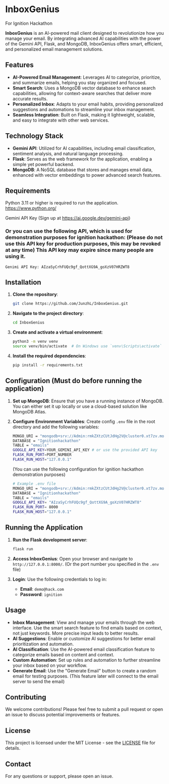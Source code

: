 # InboxGenius

For Ignition Hackathon

**InboxGenius** is an AI-powered mail client designed to revolutionize how you manage your email. By integrating advanced AI capabilities with the power of the Gemini API, Flask, and MongoDB, InboxGenius offers smart, efficient, and personalized email management solutions.

## Features

- **AI-Powered Email Management**: Leverages AI to categorize, prioritize, and summarize emails, helping you stay organized and focused.
- **Smart Search**: Uses a MongoDB vector database to enhance search capabilities, allowing for context-aware searches that deliver more accurate results.
- **Personalized Inbox**: Adapts to your email habits, providing personalized suggestions and automations to streamline your inbox management.
- **Seamless Integration**: Built on Flask, making it lightweight, scalable, and easy to integrate with other web services.

## Technology Stack

- **Gemini API**: Utilized for AI capabilities, including email classification, sentiment analysis, and natural language processing.
- **Flask**: Serves as the web framework for the application, enabling a simple yet powerful backend.
- **MongoDB**: A NoSQL database that stores and manages email data, enhanced with vector embeddings to power advanced search features.

## Requirements
Python 3.11 or higher is required to run the application. 
https://www.python.org/

Gemini API Key (Sign up at https://ai.google.dev/gemini-api)

### Or you can use the following API, which is used for demonstration purposes for ignition hackathon: (Please do not use this API key for production purposes, this may be revoked at any time) This API key may expire since many people are using it.

`Genimi API Key: AIzaSyCrhFUQc9gf_QottXG9A_goXzV07HRZWT8`


## Installation

1. **Clone the repository**:

    ```bash
    git clone https://github.com/JunzhL/InboxGenius.git
    ```

2. **Navigate to the project directory**:

    ```bash
    cd InboxGenius
    ```

3. **Create and activate a virtual environment**:

    ```bash
    python3 -m venv venv
    source venv/bin/activate  # On Windows use `venv\Scripts\activate`
    ```

4. **Install the required dependencies**:

    ```bash
    pip install -r requirements.txt
    ```

## Configuration (Must do before running the application)

1. **Set up MongoDB**: Ensure that you have a running instance of MongoDB. You can either set it up locally or use a cloud-based solution like MongoDB Atlas.

2. **Configure Environment Variables**: Create config `.env` file in the root directory and add the following variables:

    ```bash
    MONGO_URI = "mongodb+srv://Admin:rmkZXtzCUtJdHg2V@cluster0.xt7zv.mongodb.net/?retryWrites=true&w=majority&appName=Cluster0"
    DATABASE = "Ignitionhackathon"
    TABLE = "emails"
    GOOGLE_API_KEY=YOUR_GEMINI_API_KEY # or use the provided API key
    FLASK_RUN_PORT=PORT_NUMBER
    FLASK_RUN_HOST="127.0.0.1"
    ```
    (You can use the following configuration for ignition hackathon demonstration purposes)
    ```bash
    # Example .env file
    MONGO_URI = "mongodb+srv://Admin:rmkZXtzCUtJdHg2V@cluster0.xt7zv.mongodb.net/?retryWrites=true&w=majority&appName=Cluster0"
    DATABASE = "Ignitionhackathon"
    TABLE = "emails"
    GOOGLE_API_KEY= "AIzaSyCrhFUQc9gf_QottXG9A_goXzV07HRZWT8"
    FLASK_RUN_PORT= 8000
    FLASK_RUN_HOST="127.0.0.1"
    ```

## Running the Application

1. **Run the Flask development server**:

    ```bash
    flask run
    ```

2. **Access InboxGenius**: Open your browser and navigate to `http://127.0.0.1:8000/`. (Or the port number you specified in the `.env` file)

3. **Login**: Use the following credentials to log in:

    - **Email**: `demo@hack.com`
    - **Password**: `ignition`

## Usage

- **Inbox Management**: View and manage your emails through the web interface. Use the smart search feature to find emails based on context, not just keywords. More precise input leads to better results.
- **AI Suggestions**: Enable or customize AI suggestions for better email prioritization and automation.
- **AI Classification**: Use the AI-powered email classification feature to categorize emails based on content and context.
- **Custom Automation**: Set up rules and automation to further streamline your inbox based on your workflow.
- **Generate Email**: Use the "Generate Email" button to create a random email for testing purposes. (This feature later will connect to the email server to send the email)


## Contributing

We welcome contributions! Please feel free to submit a pull request or open an issue to discuss potential improvements or features.

## License

This project is licensed under the MIT License - see the [LICENSE](LICENSE) file for details.

## Contact

For any questions or support, please open an issue.
